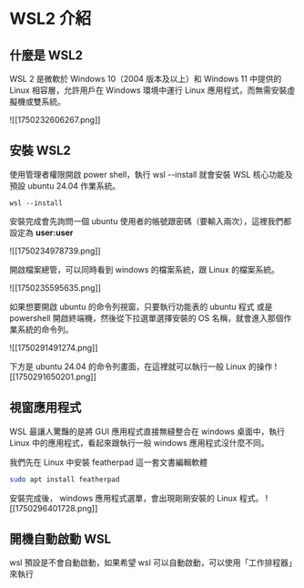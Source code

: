 #  WSL2 介紹

## 什麼是 WSL2
WSL 2 是微軟於 Windows 10（2004 版本及以上）和 Windows 11 中提供的 Linux 相容層，允許用戶在 Windows 環境中運行 Linux 應用程式，而無需安裝虛擬機或雙系統。

![[1750232606267.png]]

## 安裝 WSL2
使用管理者權限開啟 power shell，執行 wsl --install 就會安裝 WSL 核心功能及預設 ubuntu 24.04 作業系統。

```power shell
wsl --install
```

安裝完成會先詢問一個 ubuntu 使用者的帳號跟密碼（要輸入兩次），這裡我們都設定為 **user:user**

![[1750234978739.png]]

開啟檔案總管，可以同時看到 windows 的檔案系統，跟 Linux 的檔案系統。

![[1750235595635.png]]

如果想要開啟 ubuntu 的命令列視窗，只要執行功能表的 ubuntu 程式 或是 powershell 開啟終端機，然後從下拉選單選擇安裝的 OS 名稱，就會進入那個作業系統的命令列。

![[1750291491274.png]]

下方是 ubuntu 24.04 的命令列畫面，在這裡就可以執行一般 Linux 的操作
![[1750291650201.png]]


## 視窗應用程式

WSL 最讓人驚豔的是將 GUI 應用程式直接無縫整合在 windows 桌面中，執行 Linux 中的應用程式，看起來跟執行一般 windows 應用程式沒什麼不同。

我們先在 Linux 中安裝 featherpad 這一套文書編輯軟體
```bash
sudo apt install featherpad
```
安裝完成後， windows 應用程式選單，會出現剛剛安裝的 Linux 程式。
![[1750296401728.png]]


## 開機自動啟動 WSL

wsl 預設是不會自動啟動，如果希望 wsl 可以自動啟動，可以使用「工作排程器」來執行
